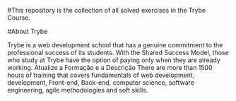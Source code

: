 #This repository is the collection of all solved exercises in the Trybe Course.

#About Trybe

Trybe is a web development school that has a genuine commitment to the
professional success of its students. With the Shared Success Model, those who study
at Trybe have the option of paying only when they are already working. Atualize a Formação e a
Descrição
There are more than 1500 hours of training that covers fundamentals of web
development, development, Front-end, Back-end, computer science, software
engineering, agile methodologies and soft skills.
